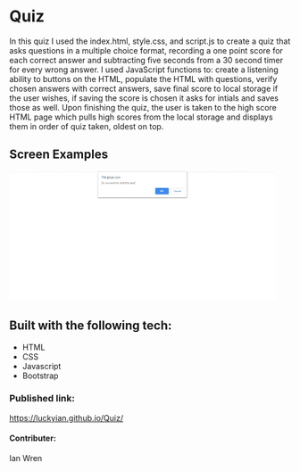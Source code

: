 # Quiz

In this quiz I used the  index.html, style.css, and script.js to create a quiz that asks questions in a multiple choice format, recording a one point score for each correct answer and subtracting five seconds from a 30 second timer for every wrong answer.  I used JavaScript functions to: create a listening ability to buttons on the HTML, populate the HTML with questions, verify chosen answers with correct answers, save final score to local storage if the user wishes, if saving the score is chosen it asks for intials and saves those as well.  Upon finishing the quiz, the user is taken to the high score HTML page which pulls high scores from the local storage and displays them in order of quiz taken, oldest on top.



## Screen Examples

![Quiz.gif](\Assets\Demo.gif)

## Built with the following tech:

* HTML
* CSS
* Javascript
* Bootstrap

### Published link:
https://luckyian.github.io/Quiz/

#### Contributer:

Ian Wren
